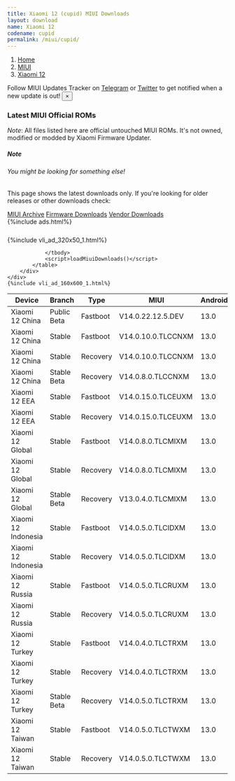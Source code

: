 ```yaml
---
title: Xiaomi 12 (cupid) MIUI Downloads
layout: download
name: Xiaomi 12
codename: cupid
permalink: /miui/cupid/
---
```

<nav aria-label="breadcrumb">
    <ol class="breadcrumb">
        <li class="breadcrumb-item"><a href="/">Home</a></li>
        <li class="breadcrumb-item"><a href="/miui/">MIUI</a></li>
        <li class="breadcrumb-item active" aria-current="page"><a href="/miui/cupid/">Xiaomi 12</a></li>
    </ol>
</nav>
<div class="alert alert-primary alert-dismissible fade show" role="alert">
    Follow MIUI Updates Tracker on <a href="https://t.me/MIUIUpdatesTracker" class="alert-link">Telegram</a>
     or <a href="https://twitter.com/MiFwUpdater" class="alert-link">Twitter</a> to get notified when a new update is out!
    <button type="button" class="close" data-dismiss="alert" aria-label="Close">
        <span aria-hidden="true">&times;</span>
    </button>
</div>

### Latest MIUI Official ROMs
*Note*: All files listed here are official untouched MIUI ROMs. It's not owned, modified or modded by Xiaomi Firmware Updater.
<div class="card">
  <div class="card-body">
    <h5 class="card-title">Note</h5>
    <h6 class="card-subtitle mb-2 text-muted">You might be looking for something else!</h6>
    <p class="card-text">This page shows the latest downloads only.
     If you're looking for older releases or other downloads check:</p>
    <a href="/archive/miui/cupid/" class="card-link">MIUI Archive</a>
    <a href="/firmware/cupid/" class="card-link">Firmware Downloads</a>
    <a href="/vendor/cupid/" class="card-link">Vendor Downloads</a>
  </div>
</div>
{%include ads.html%}
<div class="row justify-content-center">
    <div class="col-10">
        <div class="table-responsive-md" style="margin-top: 25px;">
            {%include vli_ad_320x50_1.html%}
            <table id="miui" class="display dt-responsive nowrap compact table table-striped table-hover table-sm">
                <thead class="thead-dark">
                    <tr>
                        <th data-ref="device">Device</th>
                        <th data-ref="branch">Branch</th>
                        <th data-ref="type">Type</th>
                        <th data-ref="miui">MIUI</th>
                        <th data-ref="android">Android</th>
                        <th data-ref="size">Size</th>
                        <th data-ref="size">Date</th>
                        <th data-ref="link">Link</th>
                    </tr>
                </thead>
                <tbody>
                <tr><td>Xiaomi 12 China</td><td>Public Beta</td><td>Fastboot</td><td>V14.0.22.12.5.DEV</td><td>13.0</td><td>7.5 GB</td><td>2022-12-05</td><td><a href="/miui/cupid/public beta/V14.0.22.12.5.DEV/">Download</a></td></tr>
<tr><td>Xiaomi 12 China</td><td>Stable</td><td>Fastboot</td><td>V14.0.10.0.TLCCNXM</td><td>13.0</td><td>7.0 GB</td><td>2023-12-18</td><td><a href="/miui/cupid/stable/V14.0.10.0.TLCCNXM/">Download</a></td></tr>
<tr><td>Xiaomi 12 China</td><td>Stable</td><td>Recovery</td><td>V14.0.10.0.TLCCNXM</td><td>13.0</td><td>5.6 GB</td><td>2023-12-25</td><td><a href="/miui/cupid/stable/V14.0.10.0.TLCCNXM/">Download</a></td></tr>
<tr><td>Xiaomi 12 China</td><td>Stable Beta</td><td>Recovery</td><td>V14.0.8.0.TLCCNXM</td><td>13.0</td><td>5.6 GB</td><td>2023-10-30</td><td><a href="/miui/cupid/stable beta/V14.0.8.0.TLCCNXM/">Download</a></td></tr>
<tr><td>Xiaomi 12 EEA</td><td>Stable</td><td>Fastboot</td><td>V14.0.15.0.TLCEUXM</td><td>13.0</td><td>6.1 GB</td><td>2023-12-08</td><td><a href="/miui/cupid/stable/V14.0.15.0.TLCEUXM/">Download</a></td></tr>
<tr><td>Xiaomi 12 EEA</td><td>Stable</td><td>Recovery</td><td>V14.0.15.0.TLCEUXM</td><td>13.0</td><td>4.9 GB</td><td>2023-12-18</td><td><a href="/miui/cupid/stable/V14.0.15.0.TLCEUXM/">Download</a></td></tr>
<tr><td>Xiaomi 12 Global</td><td>Stable</td><td>Fastboot</td><td>V14.0.8.0.TLCMIXM</td><td>13.0</td><td>6.5 GB</td><td>2023-12-29</td><td><a href="/miui/cupid/stable/V14.0.8.0.TLCMIXM/">Download</a></td></tr>
<tr><td>Xiaomi 12 Global</td><td>Stable</td><td>Recovery</td><td>V14.0.8.0.TLCMIXM</td><td>13.0</td><td>4.9 GB</td><td>2024-01-18</td><td><a href="/miui/cupid/stable/V14.0.8.0.TLCMIXM/">Download</a></td></tr>
<tr><td>Xiaomi 12 Global</td><td>Stable Beta</td><td>Recovery</td><td>V13.0.4.0.TLCMIXM</td><td>13.0</td><td>4.5 GB</td><td>2022-08-15</td><td><a href="/miui/cupid/stable beta/V13.0.4.0.TLCMIXM/">Download</a></td></tr>
<tr><td>Xiaomi 12 Indonesia</td><td>Stable</td><td>Fastboot</td><td>V14.0.5.0.TLCIDXM</td><td>13.0</td><td>6.2 GB</td><td>2023-12-26</td><td><a href="/miui/cupid/stable/V14.0.5.0.TLCIDXM/">Download</a></td></tr>
<tr><td>Xiaomi 12 Indonesia</td><td>Stable</td><td>Recovery</td><td>V14.0.5.0.TLCIDXM</td><td>13.0</td><td>4.8 GB</td><td>2024-01-09</td><td><a href="/miui/cupid/stable/V14.0.5.0.TLCIDXM/">Download</a></td></tr>
<tr><td>Xiaomi 12 Russia</td><td>Stable</td><td>Fastboot</td><td>V14.0.5.0.TLCRUXM</td><td>13.0</td><td>6.0 GB</td><td>2023-12-26</td><td><a href="/miui/cupid/stable/V14.0.5.0.TLCRUXM/">Download</a></td></tr>
<tr><td>Xiaomi 12 Russia</td><td>Stable</td><td>Recovery</td><td>V14.0.5.0.TLCRUXM</td><td>13.0</td><td>4.7 GB</td><td>2024-01-09</td><td><a href="/miui/cupid/stable/V14.0.5.0.TLCRUXM/">Download</a></td></tr>
<tr><td>Xiaomi 12 Turkey</td><td>Stable</td><td>Fastboot</td><td>V14.0.4.0.TLCTRXM</td><td>13.0</td><td>5.9 GB</td><td>2023-11-21</td><td><a href="/miui/cupid/stable/V14.0.4.0.TLCTRXM/">Download</a></td></tr>
<tr><td>Xiaomi 12 Turkey</td><td>Stable</td><td>Recovery</td><td>V14.0.4.0.TLCTRXM</td><td>13.0</td><td>4.8 GB</td><td>2023-12-04</td><td><a href="/miui/cupid/stable/V14.0.4.0.TLCTRXM/">Download</a></td></tr>
<tr><td>Xiaomi 12 Turkey</td><td>Stable Beta</td><td>Recovery</td><td>V14.0.5.0.TLCTRXM</td><td>13.0</td><td>4.9 GB</td><td>2024-01-23</td><td><a href="/miui/cupid/stable beta/V14.0.5.0.TLCTRXM/">Download</a></td></tr>
<tr><td>Xiaomi 12 Taiwan</td><td>Stable</td><td>Fastboot</td><td>V14.0.5.0.TLCTWXM</td><td>13.0</td><td>5.6 GB</td><td>2024-01-03</td><td><a href="/miui/cupid/stable/V14.0.5.0.TLCTWXM/">Download</a></td></tr>
<tr><td>Xiaomi 12 Taiwan</td><td>Stable</td><td>Recovery</td><td>V14.0.5.0.TLCTWXM</td><td>13.0</td><td>4.8 GB</td><td>2024-01-09</td><td><a href="/miui/cupid/stable/V14.0.5.0.TLCTWXM/">Download</a></td></tr>

                </tbody>
                <script>loadMiuiDownloads()</script>
            </table>
        </div>
    </div>
    {%include vli_ad_160x600_1.html%}
</div>
